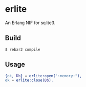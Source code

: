erlite
=====

An Erlang NIF for sqlite3. 

Build
-----

    $ rebar3 compile

Usage
-----
```erlang
{ok, Db} = erlite:open(":memory:"),
ok = erlite:close(Db).
```
